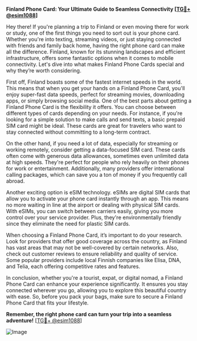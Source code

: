 **Finland Phone Card: Your Ultimate Guide to Seamless Connectivity [[TG💪+ @esim1088](https://t.me/s/esim1088)]**

Hey there! If you're planning a trip to Finland or even moving there for work or study, one of the first things you need to sort out is your phone card. Whether you're into texting, streaming videos, or just staying connected with friends and family back home, having the right phone card can make all the difference. Finland, known for its stunning landscapes and efficient infrastructure, offers some fantastic options when it comes to mobile connectivity. Let's dive into what makes Finland Phone Cards special and why they’re worth considering.

First off, Finland boasts some of the fastest internet speeds in the world. This means that when you get your hands on a Finland Phone Card, you'll enjoy super-fast data speeds, perfect for streaming movies, downloading apps, or simply browsing social media. One of the best parts about getting a Finland Phone Card is the flexibility it offers. You can choose between different types of cards depending on your needs. For instance, if you're looking for a simple solution to make calls and send texts, a basic prepaid SIM card might be ideal. These cards are great for travelers who want to stay connected without committing to a long-term contract.

On the other hand, if you need a lot of data, especially for streaming or working remotely, consider getting a data-focused SIM card. These cards often come with generous data allowances, sometimes even unlimited data at high speeds. They're perfect for people who rely heavily on their phones for work or entertainment. Additionally, many providers offer international calling packages, which can save you a ton of money if you frequently call abroad.

Another exciting option is eSIM technology. eSIMs are digital SIM cards that allow you to activate your phone card instantly through an app. This means no more waiting in line at the airport or dealing with physical SIM cards. With eSIMs, you can switch between carriers easily, giving you more control over your service provider. Plus, they're environmentally friendly since they eliminate the need for plastic SIM cards.

When choosing a Finland Phone Card, it’s important to do your research. Look for providers that offer good coverage across the country, as Finland has vast areas that may not be well-covered by certain networks. Also, check out customer reviews to ensure reliability and quality of service. Some popular providers include local Finnish companies like Elisa, DNA, and Telia, each offering competitive rates and features.

In conclusion, whether you're a tourist, expat, or digital nomad, a Finland Phone Card can enhance your experience significantly. It ensures you stay connected wherever you go, allowing you to explore this beautiful country with ease. So, before you pack your bags, make sure to secure a Finland Phone Card that fits your lifestyle. 

**Remember, the right phone card can turn your trip into a seamless adventure!** [[TG💪+ @esim1088](https://t.me/s/esim1088)] 

![Image](https://i.postimg.cc/Y0z9fWf4/image.png)